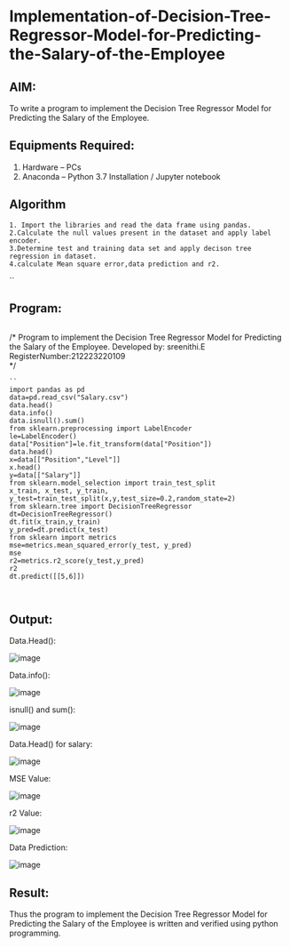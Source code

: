 # Implementation-of-Decision-Tree-Regressor-Model-for-Predicting-the-Salary-of-the-Employee

## AIM:
To write a program to implement the Decision Tree Regressor Model for Predicting the Salary of the Employee.

## Equipments Required:
1. Hardware – PCs
2. Anaconda – Python 3.7 Installation / Jupyter notebook

## Algorithm
```
1. Import the libraries and read the data frame using pandas.
2.Calculate the null values present in the dataset and apply label encoder.
3.Determine test and training data set and apply decison tree regression in dataset.
4.calculate Mean square error,data prediction and r2.
```
``

## Program:
```
```
/*
Program to implement the Decision Tree Regressor Model for Predicting the Salary of the Employee.
Developed by: sreenithi.E
RegisterNumber:212223220109  
*/
```
``
import pandas as pd
data=pd.read_csv("Salary.csv")
data.head()
data.info()
data.isnull().sum()
from sklearn.preprocessing import LabelEncoder
le=LabelEncoder()
data["Position"]=le.fit_transform(data["Position"])
data.head()
x=data[["Position","Level"]]
x.head()
y=data[["Salary"]]
from sklearn.model_selection import train_test_split
x_train, x_test, y_train, y_test=train_test_split(x,y,test_size=0.2,random_state=2)
from sklearn.tree import DecisionTreeRegressor
dt=DecisionTreeRegressor()
dt.fit(x_train,y_train)
y_pred=dt.predict(x_test)
from sklearn import metrics
mse=metrics.mean_squared_error(y_test, y_pred)
mse
r2=metrics.r2_score(y_test,y_pred)
r2
dt.predict([[5,6]])
```
`
`

## Output:
Data.Head():

![image](https://github.com/sreenithi123/Implementation-of-Decision-Tree-Regressor-Model-for-Predicting-the-Salary-of-the-Employee/assets/145743046/56d15b8a-4834-4bc0-a27b-00b97c216da8)

Data.info():

![image](https://github.com/sreenithi123/Implementation-of-Decision-Tree-Regressor-Model-for-Predicting-the-Salary-of-the-Employee/assets/145743046/b2ce7ded-cc5e-475b-b8ca-854249aaf41e)

isnull() and sum():

![image](https://github.com/sreenithi123/Implementation-of-Decision-Tree-Regressor-Model-for-Predicting-the-Salary-of-the-Employee/assets/145743046/16d0ef15-ba6e-463e-95dc-e7d1cfbe25a4)

Data.Head() for salary:

![image](https://github.com/sreenithi123/Implementation-of-Decision-Tree-Regressor-Model-for-Predicting-the-Salary-of-the-Employee/assets/145743046/7211fd26-0d5e-48e0-a435-cad2be6317ff)

MSE Value:

![image](https://github.com/sreenithi123/Implementation-of-Decision-Tree-Regressor-Model-for-Predicting-the-Salary-of-the-Employee/assets/145743046/ecf921e2-4025-4d0d-8a2e-fe054196448c)

r2 Value:

![image](https://github.com/sreenithi123/Implementation-of-Decision-Tree-Regressor-Model-for-Predicting-the-Salary-of-the-Employee/assets/145743046/39c0d582-d7f7-43b0-aa7f-05dde8d89f70)


Data Prediction:

![image](https://github.com/sreenithi123/Implementation-of-Decision-Tree-Regressor-Model-for-Predicting-the-Salary-of-the-Employee/assets/145743046/de2b5be9-3294-49b8-9078-decd9ae725d6)


## Result:
Thus the program to implement the Decision Tree Regressor Model for Predicting the Salary of the Employee is written and verified using python programming.
